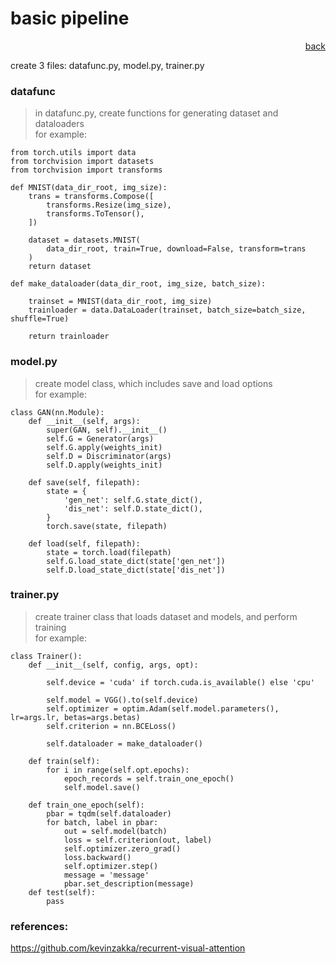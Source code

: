# basic pipeline

<p align="right">  
<a href="README.md">back</a>
</p>
create 3 files: datafunc.py, model.py, trainer.py  

### datafunc
> in datafunc.py, create functions for generating dataset and dataloaders    
for example:
```
from torch.utils import data
from torchvision import datasets
from torchvision import transforms

def MNIST(data_dir_root, img_size):
    trans = transforms.Compose([
        transforms.Resize(img_size),
        transforms.ToTensor(),
    ])

    dataset = datasets.MNIST(
        data_dir_root, train=True, download=False, transform=trans
    )
    return dataset

def make_dataloader(data_dir_root, img_size, batch_size):

    trainset = MNIST(data_dir_root, img_size)
    trainloader = data.DataLoader(trainset, batch_size=batch_size, shuffle=True)

    return trainloader
```

### model.py
> create model class, which includes save and load options   
for example:
```
class GAN(nn.Module):
    def __init__(self, args):
        super(GAN, self).__init__()
        self.G = Generator(args)
        self.G.apply(weights_init)
        self.D = Discriminator(args)
        self.D.apply(weights_init)

    def save(self, filepath):
        state = {
            'gen_net': self.G.state_dict(),
            'dis_net': self.D.state_dict(),
        }
        torch.save(state, filepath)

    def load(self, filepath):
        state = torch.load(filepath)
        self.G.load_state_dict(state['gen_net'])
        self.D.load_state_dict(state['dis_net'])
```
### trainer.py
> create trainer class that loads dataset and models, and perform training    
for example:
```
class Trainer():
    def __init__(self, config, args, opt):

        self.device = 'cuda' if torch.cuda.is_available() else 'cpu'

        self.model = VGG().to(self.device)
        self.optimizer = optim.Adam(self.model.parameters(), lr=args.lr, betas=args.betas)
        self.criterion = nn.BCELoss()

        self.dataloader = make_dataloader()

    def train(self):
        for i in range(self.opt.epochs):
            epoch_records = self.train_one_epoch()
            self.model.save()

    def train_one_epoch(self):
        pbar = tqdm(self.dataloader)
        for batch, label in pbar:
            out = self.model(batch)
            loss = self.criterion(out, label)
            self.optimizer.zero_grad()            
            loss.backward()
            self.optimizer.step()
            message = 'message'
            pbar.set_description(message)
    def test(self):
        pass
```

### references:
https://github.com/kevinzakka/recurrent-visual-attention
